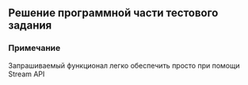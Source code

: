 ## Решение программной части тестового задания

### Примечание
Запрашиваемый функционал легко обеспечить просто при помощи Stream API

